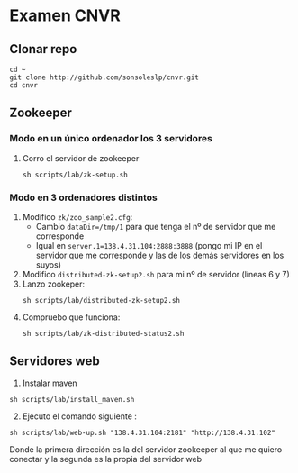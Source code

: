 # Examen CNVR

## Clonar repo
```
cd ~
git clone http://github.com/sonsoleslp/cnvr.git
cd cnvr
```

## Zookeeper
### Modo en un único ordenador los 3 servidores
1. Corro el servidor de zookeeper
	```
	sh scripts/lab/zk-setup.sh
	```
### Modo en 3 ordenadores distintos
1. Modifico `zk/zoo_sample2.cfg`:
	* Cambio `dataDir=/tmp/1` para que tenga el nº de servidor que me corresponde
	* Igual en `server.1=138.4.31.104:2888:3888` (pongo mi IP en el servidor que me corresponde y las de los demás servidores en los suyos)
2. Modifico `distributed-zk-setup2.sh` para mi nº de servidor (líneas 6 y 7)
3. Lanzo zookeper:
	```
	sh scripts/lab/distributed-zk-setup2.sh
	```
4. Compruebo que funciona:
	```
	sh scripts/lab/zk-distributed-status2.sh
	```

## Servidores web
1. Instalar maven
```
sh scripts/lab/install_maven.sh
```
2. Ejecuto el comando siguiente :
```
sh scripts/lab/web-up.sh "138.4.31.104:2181" "http://138.4.31.102"
```
Donde la primera dirección es la del servidor zookeeper al que me quiero conectar y la segunda es la propia del servidor web

